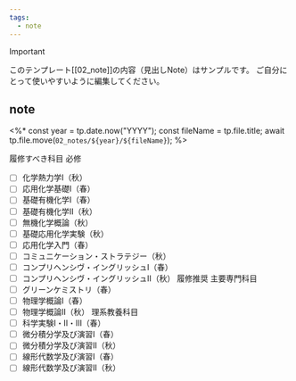 ```yaml
---
tags:
  - note
---
```

> [!IMPORTANT]
> このテンプレート[[02_note]]の内容（見出しNote）はサンプルです。
> ご自分にとって使いやすいように編集してください。

## note
<%*
const year = tp.date.now("YYYY");
const fileName = tp.file.title;
await tp.file.move(`02_notes/${year}/${fileName}`);
%>

履修すべき科目
必修
- [ ] 化学熱力学Ⅰ（秋）
- [ ] 応用化学基礎Ⅰ（春）
- [ ] 基礎有機化学Ⅰ（春）
- [ ] 基礎有機化学Ⅱ（秋）
- [ ] 無機化学概論（秋）
- [ ] 基礎応用化学実験（秋）
- [ ] 応用化学入門（春）
- [ ] コミュニケーション・ストラテジー（秋）
- [ ] コンプリヘンシヴ・イングリッシュⅠ（春）
- [ ] コンプリヘンシヴ・イングリッシュⅡ（秋）
履修推奨
主要専門科目
- [ ] グリーンケミストリ（春）
- [ ] 物理学概論Ⅰ（春）
- [ ] 物理学概論Ⅱ（秋）
理系教養科目
- [ ] 科学実験Ⅰ・Ⅱ・Ⅲ（春）
- [ ] 微分積分学及び演習Ⅰ（春）
- [ ] 微分積分学及び演習Ⅱ（秋）
- [ ] 線形代数学及び演習Ⅰ（春）
- [ ] 線形代数学及び演習Ⅱ（秋）